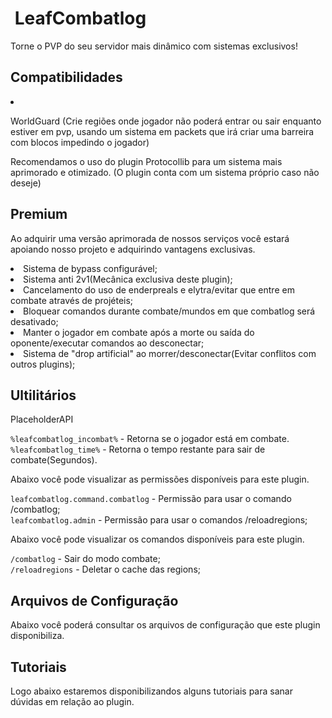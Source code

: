 # ️ LeafCombatlog
<secondary-label ref="premium"/>

<p>Torne o PVP do seu servidor mais dinâmico com sistemas exclusivos!</p>

## Compatibilidades

<list>
    <li>
        <p>WorldGuard (Crie regiões onde jogador não poderá entrar ou sair enquanto estiver em pvp, usando um sistema em packets que irá criar uma barreira com blocos impedindo o jogador)</p>
    </li>
</list>

<tip>
    Recomendamos o uso do plugin Protocollib para um sistema mais aprimorado e otimizado.
    (O plugin conta com um sistema próprio caso não deseje)
</tip>

## Premium

<p>Ao adquirir uma versão aprimorada de nossos serviços você estará apoiando nosso projeto e adquirindo vantagens exclusivas.</p>

<procedure title="Quais sãos as vantagens?">
    <list>
        <li>
            Sistema de bypass configurável;
        </li>
        <li>
            Sistema anti 2v1(Mecânica exclusiva deste plugin);
        </li>
        <li>
            Cancelamento do uso de enderpreals e elytra/evitar que entre em combate através de projéteis;
        </li>
        <li>
            Bloquear comandos durante combate/mundos em que combatlog será desativado;
        </li>
        <li>
            Manter o jogador em combate após a morte ou saída do oponente/executar comandos ao desconectar;
        </li>
        <li>
            Sistema de "drop artificial" ao morrer/desconectar(Evitar conflitos com outros plugins);
        </li>
    </list>
</procedure>

## Ultilitários

<tabs>
    <tab title="Placeholders">
        <procedure title="Placeholders">
            <p><control>PlaceholderAPI</control></p>
            <p>
                <code>%leafcombatlog_incombat%</code> - Retorna se o jogador está em combate.
                <br><code>%leafcombatlog_time%</code> - Retorna o tempo restante para sair de combate(Segundos).
            </p>
        </procedure>
    </tab>
    <tab title="Permissões">
        <procedure title="Permissões">
            <p>Abaixo você pode visualizar as permissões disponíveis para este plugin.</p>
            <p>
                <code>leafcombatlog.command.combatlog</code> - Permissão para usar o comando /combatlog;
                <br><code>leafcombatlog.admin</code> - Permissão para usar o comandos /reloadregions;
            </p>
        </procedure>
    </tab>
    <tab title="Comandos">
        <procedure title="Comandos">
            <p>Abaixo você pode visualizar os comandos disponíveis para este plugin.</p>
            <p>
                <code>/combatlog</code> - Sair do modo combate;
                <br><code>/reloadregions</code> - Deletar o cache das regions;
            </p>
        </procedure>
    </tab>
</tabs>

## Arquivos de Configuração

<p>Abaixo você poderá consultar os arquivos de configuração que este plugin disponibiliza.</p>

<include from="arquivos-combatlog.md" element-id="arquivos-combatlog"></include>

## Tutoriais
<secondary-label ref="breve"/>

<p>Logo abaixo estaremos disponibilizandos alguns tutoriais para sanar dúvidas em relação ao plugin.</p>

